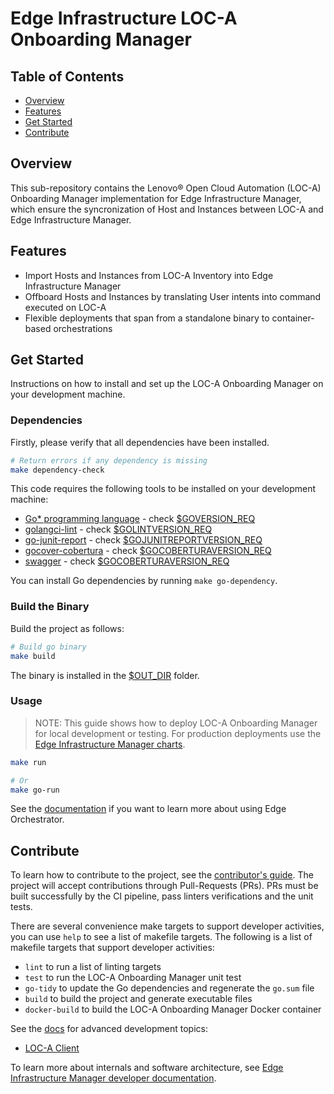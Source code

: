 # Edge Infrastructure LOC-A Onboarding Manager

## Table of Contents

- [Overview](#overview)
- [Features](#features)
- [Get Started](#get-started)
- [Contribute](#contribute)

## Overview

This sub-repository contains the Lenovo® Open Cloud Automation (LOC-A) Onboarding Manager implementation for Edge
Infrastructure Manager, which ensure the syncronization of Host and Instances between LOC-A and Edge Infrastructure
Manager.

## Features

- Import Hosts and Instances from LOC-A Inventory into Edge Infrastructure Manager
- Offboard Hosts and Instances by translating User intents into command executed on LOC-A
- Flexible deployments that span from a standalone binary to container-based orchestrations

## Get Started

Instructions on how to install and set up the LOC-A Onboarding Manager on your development machine.

### Dependencies

Firstly, please verify that all dependencies have been installed.

```bash
# Return errors if any dependency is missing
make dependency-check
```

This code requires the following tools to be installed on your development machine:

- [Go\* programming language](https://go.dev) - check [$GOVERSION_REQ](../version.mk)
- [golangci-lint](https://github.com/golangci/golangci-lint) - check [$GOLINTVERSION_REQ](../version.mk)
- [go-junit-report](https://github.com/jstemmer/go-junit-report) - check [$GOJUNITREPORTVERSION_REQ](../version.mk)
- [gocover-cobertura](github.com/boumenot/gocover-cobertura) - check [$GOCOBERTURAVERSION_REQ](../version.mk)
- [swagger](github.com/go-swagger) - check [$GOCOBERTURAVERSION_REQ](../version.mk)

You can install Go dependencies by running `make go-dependency`.

### Build the Binary

Build the project as follows:

```bash
# Build go binary
make build
```

The binary is installed in the [$OUT_DIR](../common.mk) folder.

### Usage

> NOTE: This guide shows how to deploy LOC-A Onboarding Manager for local development or testing. For production
deployments use the [Edge Infrastructure Manager charts][inframanager-charts].

```bash
make run

# Or
make go-run
```

See the [documentation][user-guide-url] if you want to learn more about using Edge Orchestrator.

## Contribute

To learn how to contribute to the project, see the [contributor's guide][contributors-guide-url]. The project will
accept contributions through Pull-Requests (PRs). PRs must be built successfully by the CI pipeline, pass linters
verifications and the unit tests.

There are several convenience make targets to support developer activities, you can use `help` to see a list of makefile
targets. The following is a list of makefile targets that support developer activities:

- `lint` to run a list of linting targets
- `test` to run the LOC-A Onboarding Manager unit test
- `go-tidy` to update the Go dependencies and regenerate the `go.sum` file
- `build` to build the project and generate executable files
- `docker-build` to build the LOC-A Onboarding Manager Docker container

See the [docs](docs) for advanced development topics:

- [LOC-A Client](docs/loca_client.md)

To learn more about internals and software architecture, see
[Edge Infrastructure Manager developer documentation][inframanager-dev-guide-url].

[user-guide-url]: https://docs.openedgeplatform.intel.com/edge-manage-docs/main/user_guide/get_started_guide/index.html
[inframanager-dev-guide-url]: https://docs.openedgeplatform.intel.com/edge-manage-docs/main/developer_guide/infra_manager/index.html
[contributors-guide-url]: https://docs.openedgeplatform.intel.com/edge-manage-docs/main/developer_guide/contributor_guide/index.html
[inframanager-charts]: https://github.com/open-edge-platform/infra-charts
